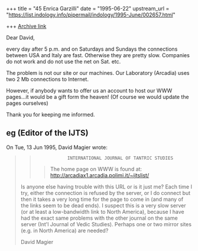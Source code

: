+++
title = "45 Enrica Garzilli"
date = "1995-06-22"
upstream_url = "https://list.indology.info/pipermail/indology/1995-June/002657.html"

+++
[Archive link](https://list.indology.info/pipermail/indology/1995-June/002657.html)

Dear David,

every day after 5 p.m. and on Saturdays and Sundays the connections 
between USA and Italy are fast. 
Otherwise they are pretty slow.
Companies do not work and do not use the net on Sat. etc.

The problem is not our site or our machines.
Our Laboratory (Arcadia) uses two 2 Mb connections to Internet.

However, if anybody wants to offer us an account to host our WWW 
pages...it would be a gift form the heaven! (Of course we would update 
the pages ourselves)

Thank you for keeping me informed.

eg (Editor of the IJTS)
-----------------------------------------------------

On Tue, 13 Jun 1995, David Magier wrote:


> >                 INTERNATIONAL JOURNAL OF TANTRIC STUDIES
> > > The home page on WWW is found at: 
> > http://arcadiax1.arcadia.polimi.it/~ijtslist/
> 
> Is anyone else having trouble with this URL or is it just me? Each
> time I try, either the connection is refused by the server, or I do
> connect but then it takes a very long time for the page to come in
> (and many of the links seem to be dead ends). I suspect this is a very
> slow server (or at least a low-bandwidth link to North America),
> because I have had the exact same problems with the other journal on
> the same server (Int'l Journal of Vedic Studies). Perhaps one or two
> mirror sites (e.g. in North America) are needed?
> 
> David Magier
>  
> 





